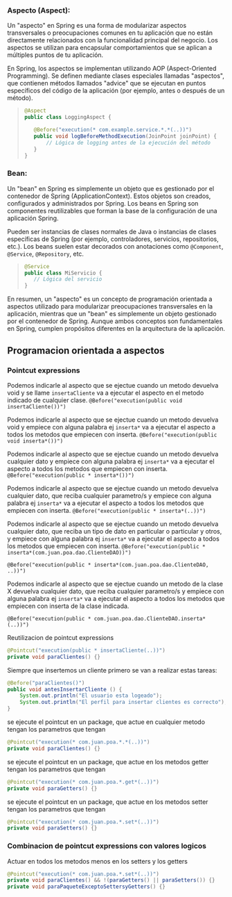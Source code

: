 ### Aspecto (Aspect):

Un "aspecto" en Spring es una forma de modularizar aspectos transversales o preocupaciones comunes en tu aplicación que no están directamente relacionados con la funcionalidad principal del negocio. Los aspectos se utilizan para encapsular comportamientos que se aplican a múltiples puntos de tu aplicación.
 
En Spring, los aspectos se implementan utilizando AOP (Aspect-Oriented Programming). Se definen mediante clases especiales llamadas "aspectos", que contienen métodos llamados "advice" que se ejecutan en puntos específicos del código de la aplicación (por ejemplo, antes o después de un método).
 
> ```java
> @Aspect
> public class LoggingAspect {
> 
>    @Before("execution(* com.example.service.*.*(..))")
>    public void logBeforeMethodExecution(JoinPoint joinPoint) {
>        // Lógica de logging antes de la ejecución del método
>    }
> }
> ```

### Bean:

Un "bean" en Spring es simplemente un objeto que es gestionado por el contenedor de Spring (ApplicationContext). Estos objetos son creados, configurados y administrados por Spring. Los beans en Spring son componentes reutilizables que forman la base de la configuración de una aplicación Spring.
 
Pueden ser instancias de clases normales de Java o instancias de clases específicas de Spring (por ejemplo, controladores, servicios, repositorios, etc.). Los beans suelen estar decorados con anotaciones como `@Component`, `@Service`, `@Repository`, etc.
 
> ```java
> @Service
> public class MiServicio {
>    // Lógica del servicio
> }
> ```

En resumen, un "aspecto" es un concepto de programación orientada a aspectos utilizado para modularizar preocupaciones transversales en la aplicación, mientras que un "bean" es simplemente un objeto gestionado por el contenedor de Spring. Aunque ambos conceptos son fundamentales en Spring, cumplen propósitos diferentes en la arquitectura de la aplicación.

## Programacion orientada a aspectos

### Pointcut expressions


Podemos indicarle al aspecto que se ejectue cuando un metodo devuelva void y se llame `insertaCliente` va a ejecutar el aspecto en el metodo indicado de cualquier clase.
`@Before("execution(public void insertaCliente())")	`

Podemos indicarle al aspecto que se ejectue cuando un metodo devuelva void y empiece con alguna palabra ej `inserta*` va a ejecutar el aspecto a todos los metodos que empiecen con inserta.
`@Before("execution(public void inserta*())")	`

Podemos indicarle al aspecto que se ejectue cuando un metodo devuelva cualquier dato y empiece con alguna palabra ej `inserta*` va a ejecutar el aspecto a todos los metodos que empiecen con inserta.
`@Before("execution(public * inserta*())")	`


Podemos indicarle al aspecto que se ejectue cuando un metodo devuelva cualquier dato, que reciba cualquier parametro/s y empiece con alguna palabra ej `inserta*` va a ejecutar el aspecto a todos los metodos que empiecen con inserta.
`@Before("execution(public * inserta*(..))")	`

Podemos indicarle al aspecto que se ejectue cuando un metodo devuelva cualquier dato, que reciba un tipo de dato en particular o particular y otros, y empiece con alguna palabra ej `inserta*` va a ejecutar el aspecto a todos los metodos que empiecen con inserta.
`@Before("execution(public * inserta*(com.juan.poa.dao.ClienteDAO))")	`

`@Before("execution(public * inserta*(com.juan.poa.dao.ClienteDAO, ..))")	`


Podemos indicarle al aspecto que se ejectue cuando un metodo de la clase X devuelva cualquier dato, que reciba cualquier parametro/s  y empiece con alguna palabra ej `inserta*` va a ejecutar el aspecto a todos los metodos que empiecen con inserta de la clase indicada.

`@Before("execution(public * com.juan.poa.dao.ClienteDAO.inserta*(..))")	`

Reutilizacion de pointcut expressions 

```java
@Pointcut("execution(public * insertaCliente(..))")
private void paraClientes() {}
```

Siempre que insertemos un cliente primero se van a realizar estas tareas:

```java
@Before("paraClientes()")	
public void antesInsertarCliente () {
	System.out.println("El usuario esta logeado");
	System.out.println("El perfil para insertar clientes es correcto");
}
```

se ejecute el pointcut en un package, que actue en cualquier metodo tengan los parametros que tengan  

```java
@Pointcut("execution(* com.juan.poa.*.*(..))")
private void paraClientes() {}
```


se ejecute el pointcut en un package, que actue en los metodos getter tengan los parametros que tengan  

```java
@Pointcut("execution(* com.juan.poa.*.get*(..))")
private void paraGetters() {}
```


se ejecute el pointcut en un package, que actue en los metodos setter tengan los parametros que tengan  

```java
@Pointcut("execution(* com.juan.poa.*.set*(..))")
private void paraSetters() {}
```

### Combinacion de pointcut expressions con valores logicos

Actuar en todos los metodos menos en los setters y los getters

```java
@Pointcut("execution(* com.juan.poa.*.set*(..))")
private void paraClientes() && !(paraGetters() || paraSetters()) {}
private void paraPaqueteExceptoSettersyGetters() {}
```